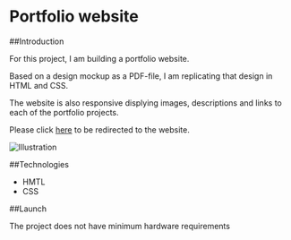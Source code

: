 # Portfolio website

##Introduction

For this project, I am building a portfolio website. 

Based on a design mockup as a PDF-file, I am replicating that design in HTML and CSS. 

The website is also responsive displying images, descriptions and links to each of the portfolio projects.

Please click [here](https://portfolio-bamby.netlify.com/) to be redirected to the website. 

![Illustration](./images/scren.png)

##Technologies

* HMTL
* CSS

##Launch

 The project does not have minimum hardware requirements
